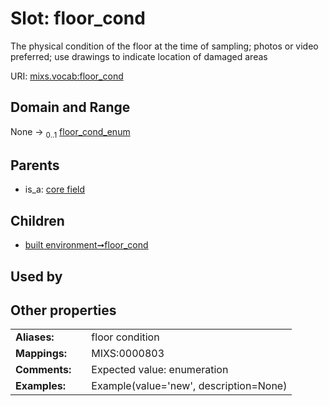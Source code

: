 
# Slot: floor_cond


The physical condition of the floor at the time of sampling; photos or video preferred; use drawings to indicate location of damaged areas

URI: [mixs.vocab:floor_cond](https://w3id.org/mixs/vocab/floor_cond)


## Domain and Range

None &#8594;  <sub>0..1</sub> [floor_cond_enum](floor_cond_enum.md)

## Parents

 *  is_a: [core field](core_field.md)

## Children

 *  [built environment➞floor_cond](built_environment_floor_cond.md)

## Used by


## Other properties

|  |  |  |
| --- | --- | --- |
| **Aliases:** | | floor condition |
| **Mappings:** | | MIXS:0000803 |
| **Comments:** | | Expected value: enumeration |
| **Examples:** | | Example(value='new', description=None) |

